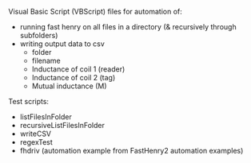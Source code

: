 Visual Basic Script (VBScript) files for automation of:

- running fast henry on all files in a directory (& recursively through subfolders)
- writing output data to csv
  - folder
  - filename
  - Inductance of coil 1 (reader)
  - Inductance of coil 2 (tag)
  - Mutual inductance (M)


Test scripts:

- listFilesInFolder
- recursiveListFilesInFolder
- writeCSV
- regexTest
- fhdriv (automation example from FastHenry2 automation examples)